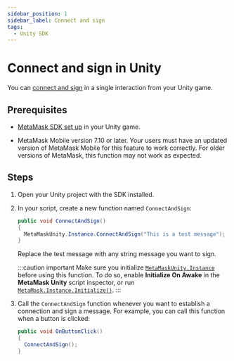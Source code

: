 ```yaml
---
sidebar_position: 1
sidebar_label: Connect and sign
tags:
  - Unity SDK
---
```


# Connect and sign in Unity

You can [connect and sign](../../javascript/connect-and-sign.md) in a single interaction from your Unity game.

## Prerequisites

- [MetaMask SDK set up](index.md) in your Unity game.

- MetaMask Mobile version 7.10 or later.
  Your users must have an updated version of MetaMask Mobile for this feature to work correctly.
  For older versions of MetaMask, this function may not work as expected.

## Steps

1. Open your Unity project with the SDK installed.

2. In your script, create a new function named `ConnectAndSign`:

    ```csharp
    public void ConnectAndSign()
    {
      MetaMaskUnity.Instance.ConnectAndSign("This is a test message");
    }
    ```

    Replace the test message with any string message you want to sign.

    :::caution important
    Make sure you initialize [`MetaMaskUnity.Instance`](../../../../reference/sdk-unity-api.md#instance)
    before using this function.
    To do so, enable **Initialize On Awake** in the **MetaMask Unity** script inspector, or run
    [`MetaMask.Instance.Initialize()`](../../../../reference/sdk-unity-api.md#initialize).
    :::

3. Call the `ConnectAndSign` function whenever you want to establish a connection and sign a message.
    For example, you can call this function when a button is clicked:

    ```csharp
    public void OnButtonClick()
    {
      ConnectAndSign();
    }
    ```
